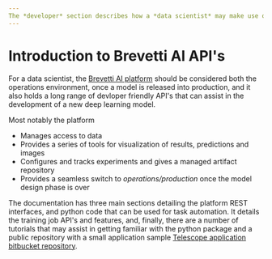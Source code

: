 ```yaml
---
The *developer* section describes how a *data scientist* may make use of the API's of the Brevetti AI platform.
---
```

# Introduction to Brevetti AI API's

For a data scientist, the [Brevetti AI platform](https://platform.brevetti.ai) should be considered both the operations environment, once a model is released into production, and it also holds a long range of devloper friendly API's that can assist in the development of a new deep learning model.

Most notably the platform
* Manages access to data
* Provides a series of tools for visualization of results, predictions and images
* Configures and tracks experiments and gives a managed artifact repository
* Provides a seamless switch to *operations/production* once the model design phase is over

The documentation has three main sections detailing the platform REST interfaces, and python code that can be used for task automation. It details the training job API's and features, and, finally, there are a number of tutorials that may assist in getting familiar with the python package and a public repository with a small application sample [Telescope application bitbucket repository](https://bitbucket.org/criterionai/telescope/src/master/).    
